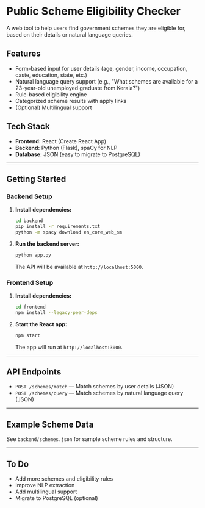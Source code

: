 # Public Scheme Eligibility Checker

A web tool to help users find government schemes they are eligible for, based on their details or natural language queries.

## Features
- Form-based input for user details (age, gender, income, occupation, caste, education, state, etc.)
- Natural language query support (e.g., "What schemes are available for a 23-year-old unemployed graduate from Kerala?")
- Rule-based eligibility engine
- Categorized scheme results with apply links
- (Optional) Multilingual support

## Tech Stack
- **Frontend:** React (Create React App)
- **Backend:** Python (Flask), spaCy for NLP
- **Database:** JSON (easy to migrate to PostgreSQL)

---

## Getting Started

### Backend Setup
1. **Install dependencies:**
    ```bash
    cd backend
    pip install -r requirements.txt
    python -m spacy download en_core_web_sm
    ```
2. **Run the backend server:**
    ```bash
    python app.py
    ```
    The API will be available at `http://localhost:5000`.

### Frontend Setup
1. **Install dependencies:**
    ```bash
    cd frontend
    npm install --legacy-peer-deps
    ```
2. **Start the React app:**
    ```bash
    npm start
    ```
    The app will run at `http://localhost:3000`.

---

## API Endpoints
- `POST /schemes/match` — Match schemes by user details (JSON)
- `POST /schemes/query` — Match schemes by natural language query (JSON)

---

## Example Scheme Data
See `backend/schemes.json` for sample scheme rules and structure.

---

## To Do
- Add more schemes and eligibility rules
- Improve NLP extraction
- Add multilingual support
- Migrate to PostgreSQL (optional)